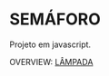 # SEMÁFORO

Projeto em javascript.

OVERVIEW: <a href="https://dashing-tanuki-15f589.netlify.app/">LÂMPADA<a>
